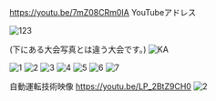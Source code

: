 
https://youtu.be/7mZ08CRm0IA
YouTubeアドレス

![123](https://user-images.githubusercontent.com/55978194/98230082-16a2e480-1f9e-11eb-8ecf-90f769536340.gif)

(下にある大会写真とは違う大会です。)
![KA](https://user-images.githubusercontent.com/55978194/98232893-92eaf700-1fa1-11eb-8ff5-b340f1de9d7c.jpg)

![1](https://user-images.githubusercontent.com/55978194/98232208-ba8d8f80-1fa0-11eb-91ba-bfeb70d131b7.png)
![2](https://user-images.githubusercontent.com/55978194/98232214-bbbebc80-1fa0-11eb-80a0-dbb559c50d52.png)
![3](https://user-images.githubusercontent.com/55978194/98232218-bc575300-1fa0-11eb-84ed-f52cc450210b.png)
![4](https://user-images.githubusercontent.com/55978194/98232561-240d9e00-1fa1-11eb-879b-8a66d52e70f6.png)
![5](https://user-images.githubusercontent.com/55978194/98232562-24a63480-1fa1-11eb-9fe9-450f512ffab5.png)
![6](https://user-images.githubusercontent.com/55978194/98232565-25d76180-1fa1-11eb-9878-6d4c2373539a.png)
![7](https://user-images.githubusercontent.com/55978194/98232568-25d76180-1fa1-11eb-9737-c48ca6104fa0.png)

自動運転技術映像
https://youtu.be/LP_2BtZ9CH0
![2](https://user-images.githubusercontent.com/55978194/84866198-567f3300-b0b4-11ea-80e7-5554df0d0e06.png)
